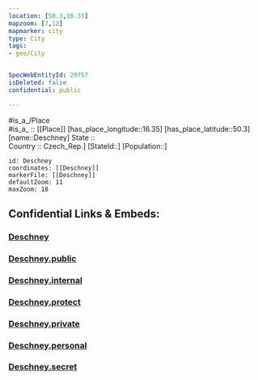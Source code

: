 ```yaml
---
location: [50.3,16.35] 
mapzoom: [7,12] 
mapmarker: city 
type: City
tags:
- geo/City


SpocWebEntityId: 29757
isDeleted: false
confidential: public

---
```

#is_a_/Place  
#is_a_ :: [[Place]] 
[has_place_longitude::16.35] 
[has_place_latitude::50.3] 
[name::Deschney] 
State ::  
Country :: Czech_Rep.] 
[StateId::] 
[Population::] 



```leaflet
id: Deschney
coordinates: [[Deschney]] 
markerFile: [[Deschney]] 
defaultZoom: 11 
maxZoom: 18
```


## Confidential Links & Embeds: 

### [Deschney](/_Standards/Earth/Continent/Europe/Europe~Central/Czech_Republic/regions~Czech_Republic/Královéhradecký/City/Deschney.md) 

### [Deschney.public](/_public/Earth/Continent/Europe/Europe~Central/Czech_Republic/regions~Czech_Republic/Královéhradecký/City/Deschney.public.md) 

### [Deschney.internal](/_internal/Earth/Continent/Europe/Europe~Central/Czech_Republic/regions~Czech_Republic/Královéhradecký/City/Deschney.internal.md) 

### [Deschney.protect](/_protect/Earth/Continent/Europe/Europe~Central/Czech_Republic/regions~Czech_Republic/Královéhradecký/City/Deschney.protect.md) 

### [Deschney.private](/_private/Earth/Continent/Europe/Europe~Central/Czech_Republic/regions~Czech_Republic/Královéhradecký/City/Deschney.private.md) 

### [Deschney.personal](/_personal/Earth/Continent/Europe/Europe~Central/Czech_Republic/regions~Czech_Republic/Královéhradecký/City/Deschney.personal.md) 

### [Deschney.secret](/_secret/Earth/Continent/Europe/Europe~Central/Czech_Republic/regions~Czech_Republic/Královéhradecký/City/Deschney.secret.md)

